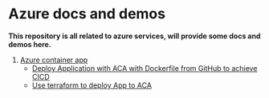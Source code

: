 # Azure docs and demos

**This repository is all related to azure services, will provide some docs and demos here.**

1. [Azure container app](https://learn.microsoft.com/en-us/azure/container-apps/overview)
   - [Deploy Application with ACA with Dockerfile from GitHub to achieve CICD](containerapp/Azure_container_app_CICD.md)
   - [Use terraform to deploy App to ACA](containerapp/)

